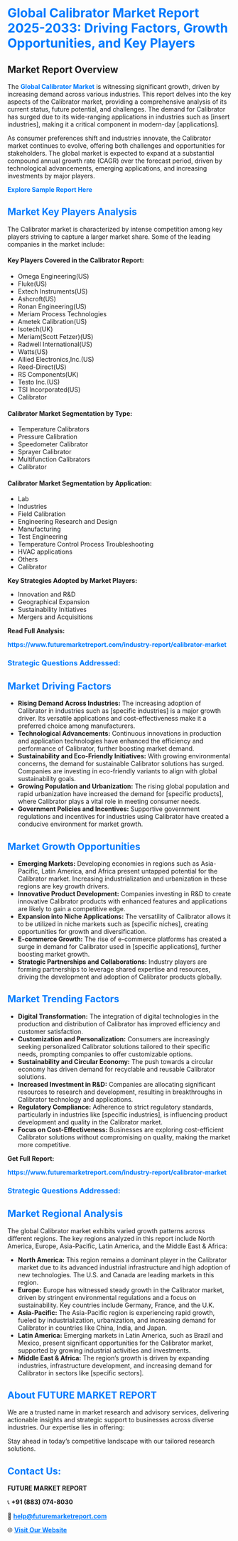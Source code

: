 <h1 style="color: #007BFF;">Global Calibrator Market Report 2025-2033: Driving Factors, Growth Opportunities, and Key Players</h1>

<section id="overview">
<h2>Market Report Overview</h2>
<p>The <a href="https://www.futuremarketreport.com/industry-report/calibrator-market" style="color: #007BFF; text-decoration: none;"><strong>Global Calibrator Market</strong></a> is witnessing significant growth, driven by increasing demand across various industries. This report delves into the key aspects of the Calibrator market, providing a comprehensive analysis of its current status, future potential, and challenges. The demand for Calibrator has surged due to its wide-ranging applications in industries such as [insert industries], making it a critical component in modern-day [applications].</p>
<p>As consumer preferences shift and industries innovate, the Calibrator market continues to evolve, offering both challenges and opportunities for stakeholders. The global market is expected to expand at a substantial compound annual growth rate (CAGR) over the forecast period, driven by technological advancements, emerging applications, and increasing investments by major players.</p>
</section>

<section id="overview">
<p><a href="https://www.futuremarketreport.com/request-sample/reportId=100572" style="color: #007BFF; text-decoration: none;"><strong>Explore Sample Report Here</strong></a></p>
</section>

<section id="key-players">
<h2 style="color: #007BFF;">Market Key Players Analysis</h2>
<p>The Calibrator market is characterized by intense competition among key players striving to capture a larger market share. Some of the leading companies in the market include:</p>
<h4>Key Players Covered in the Calibrator Report:</h4>
<ul><li>Omega Engineering(US)</li><li>Fluke(US)</li><li>Extech Instruments(US)</li><li>Ashcroft(US)</li><li>Ronan Engineering(US)</li><li>Meriam Process Technologies</li><li>Ametek Calibration(US)</li><li>Isotech(UK)</li><li>Meriam(Scott Fetzer)(US)</li><li>Radwell International(US)</li><li>Watts(US)</li><li>Allied Electronics,Inc.(US)</li><li>Reed-Direct(US)</li><li>RS Components(UK)</li><li>Testo Inc.(US)</li><li>TSI Incorporated(US)</li><li>Calibrator</li></ul>
<h4>Calibrator Market Segmentation by Type:</h4>
<ul><li>Temperature Calibrators</li><li>Pressure Calibration</li><li>Speedometer Calibrator</li><li>Sprayer Calibrator</li><li>Multifunction Calibrators</li><li>Calibrator</li></ul>

<h4>Calibrator Market Segmentation by Application:</h4>
<ul><li>Lab</li><li>Industries</li><li>Field Calibration</li><li>Engineering Research and Design</li><li>Manufacturing</li><li>Test Engineering</li><li>Temperature Control Process Troubleshooting</li><li>HVAC applications</li><li>Others</li><li>Calibrator</li></ul>
<p><strong>Key Strategies Adopted by Market Players:</strong></p>
<ul>
<li>Innovation and R&D</li>
<li>Geographical Expansion</li>
<li>Sustainability Initiatives</li>
<li>Mergers and Acquisitions</li>
</ul>
</section>

<section>
<p><strong>Read Full Analysis: </strong></p><a href="https://www.futuremarketreport.com/industry-report/calibrator-market" style="color: #007BFF; text-decoration: none;"><strong>https://www.futuremarketreport.com/industry-report/calibrator-market</strong></a>
<h3 style="color: #007BFF;">Strategic Questions Addressed:</h3>
</section>

<section id="driving-factors">
<h2 style="color: #007BFF;">Market Driving Factors</h2>
<ul>
<li><strong>Rising Demand Across Industries:</strong> The increasing adoption of Calibrator in industries such as [specific industries] is a major growth driver. Its versatile applications and cost-effectiveness make it a preferred choice among manufacturers.</li>
<li><strong>Technological Advancements:</strong> Continuous innovations in production and application technologies have enhanced the efficiency and performance of Calibrator, further boosting market demand.</li>
<li><strong>Sustainability and Eco-Friendly Initiatives:</strong> With growing environmental concerns, the demand for sustainable Calibrator solutions has surged. Companies are investing in eco-friendly variants to align with global sustainability goals.</li>
<li><strong>Growing Population and Urbanization:</strong> The rising global population and rapid urbanization have increased the demand for [specific products], where Calibrator plays a vital role in meeting consumer needs.</li>
<li><strong>Government Policies and Incentives:</strong> Supportive government regulations and incentives for industries using Calibrator have created a conducive environment for market growth.</li>
</ul>
</section>

<section id="growth-opportunities">
<h2 style="color: #007BFF;">Market Growth Opportunities</h2>
<ul>
<li><strong>Emerging Markets:</strong> Developing economies in regions such as Asia-Pacific, Latin America, and Africa present untapped potential for the Calibrator market. Increasing industrialization and urbanization in these regions are key growth drivers.</li>
<li><strong>Innovative Product Development:</strong> Companies investing in R&D to create innovative Calibrator products with enhanced features and applications are likely to gain a competitive edge.</li>
<li><strong>Expansion into Niche Applications:</strong> The versatility of Calibrator allows it to be utilized in niche markets such as [specific niches], creating opportunities for growth and diversification.</li>
<li><strong>E-commerce Growth:</strong> The rise of e-commerce platforms has created a surge in demand for Calibrator used in [specific applications], further boosting market growth.</li>
<li><strong>Strategic Partnerships and Collaborations:</strong> Industry players are forming partnerships to leverage shared expertise and resources, driving the development and adoption of Calibrator products globally.</li>
</ul>
</section>

<section id="trending-factors">
<h2 style="color: #007BFF;">Market Trending Factors</h2>
<ul>
<li><strong>Digital Transformation:</strong> The integration of digital technologies in the production and distribution of Calibrator has improved efficiency and customer satisfaction.</li>
<li><strong>Customization and Personalization:</strong> Consumers are increasingly seeking personalized Calibrator solutions tailored to their specific needs, prompting companies to offer customizable options.</li>
<li><strong>Sustainability and Circular Economy:</strong> The push towards a circular economy has driven demand for recyclable and reusable Calibrator solutions.</li>
<li><strong>Increased Investment in R&D:</strong> Companies are allocating significant resources to research and development, resulting in breakthroughs in Calibrator technology and applications.</li>
<li><strong>Regulatory Compliance:</strong> Adherence to strict regulatory standards, particularly in industries like [specific industries], is influencing product development and quality in the Calibrator market.</li>
<li><strong>Focus on Cost-Effectiveness:</strong> Businesses are exploring cost-efficient Calibrator solutions without compromising on quality, making the market more competitive.</li>
</ul>
</section>

<section>
<p><strong>Get Full Report: </strong></p><a href="https://www.futuremarketreport.com/industry-report/calibrator-market" style="color: #007BFF; text-decoration: none;"><strong>https://www.futuremarketreport.com/industry-report/calibrator-market</strong></a>
<h3 style="color: #007BFF;">Strategic Questions Addressed:</h3>
</section>


<section id="regional-analysis">
<h2 style="color: #007BFF;">Market Regional Analysis</h2>
<p>The global Calibrator market exhibits varied growth patterns across different regions. The key regions analyzed in this report include North America, Europe, Asia-Pacific, Latin America, and the Middle East & Africa:</p>
<ul>
<li><strong>North America:</strong> This region remains a dominant player in the Calibrator market due to its advanced industrial infrastructure and high adoption of new technologies. The U.S. and Canada are leading markets in this region.</li>
<li><strong>Europe:</strong> Europe has witnessed steady growth in the Calibrator market, driven by stringent environmental regulations and a focus on sustainability. Key countries include Germany, France, and the U.K.</li>
<li><strong>Asia-Pacific:</strong> The Asia-Pacific region is experiencing rapid growth, fueled by industrialization, urbanization, and increasing demand for Calibrator in countries like China, India, and Japan.</li>
<li><strong>Latin America:</strong> Emerging markets in Latin America, such as Brazil and Mexico, present significant opportunities for the Calibrator market, supported by growing industrial activities and investments.</li>
<li><strong>Middle East & Africa:</strong> The region’s growth is driven by expanding industries, infrastructure development, and increasing demand for Calibrator in sectors like [specific sectors].</li>
</ul>
</section>

<footer>
<h2 style="color: #007BFF;">About FUTURE MARKET REPORT</h2>
<p>We are a trusted name in market research and advisory services, delivering actionable insights and strategic support to businesses across diverse industries. Our expertise lies in offering:</p>

<p>Stay ahead in today’s competitive landscape with our tailored research solutions.</p>

<h2 style="color: #007BFF;">Contact Us:</h2>
<p><strong>FUTURE MARKET REPORT</strong></p>
<p>📞 <strong>+91 (883) 074-8030</strong></p>
<p>📧 <strong><a href="mailto:help@futuremarketreport.com" style="color: #007BFF;">help@futuremarketreport.com</a></strong></p>
<p>🌐 <strong><a href="https://www.futuremarketreport.com/" style="color: #007BFF;">Visit Our Website</a></strong></p>
</footer>